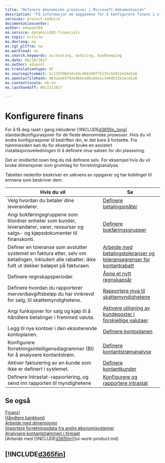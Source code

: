 ```yaml
---
title: "Definere økonomiske prosesser | Microsoft-dokumentasjon"
description: "Få informasjon om oppgavene for å konfigurere finans i virksomheten slik at alle regnskaps-, revisjons- og bokføringsbehov dekkes."
services: project-madeira
documentationcenter: 
author: edupont04
ms.service: dynamics365-financials
ms.topic: article
ms.devlang: na
ms.tgt_pltfrm: na
ms.workload: na
ms.search.keywords: accounting, auditing, bookkeeping
ms.date: 08/10/2017
ms.author: edupont
ms.translationtype: HT
ms.sourcegitcommit: 2c13559bb3dc44cdb61697f5135c5b931e34d2a8
ms.openlocfilehash: b63e2e65f92edbbe10bcb5e2c340db31b1acda28
ms.contentlocale: nb-no
ms.lasthandoff: 09/22/2017

---
```

# <a name="setting-up-finance"></a>Konfigurere finans
For å få deg raskt i gang inkluderer [!INCLUDE[d365fin_long](includes/d365fin_long_md.md)] standardkonfigurasjoner for de fleste økonomiske prosesser. Hvis du vil endre konfigurasjoner til bedriften din, er det bare å fortsette. Fra hjemmesiden kan du for eksempel bruke en assistert installasjonsveiledningen til å definere mva-satsen for din plassering.  

Det er imidlertid noen ting du må definere selv. For eksempel hvis du vil bruke dimensjoner som grunnlag for forretningsanalyse.  

Tabellen nedenfor beskriver en sekvens av oppgaver og har koblinger til emnene som beskriver dem.

| Hvis du vil | Se |
| --- | --- |
| Velg hvordan du betaler dine leverandører. |[Definere betalingsmåter](finance-payment-methods.md) |
| Angi bokføringsgruppene som tilordner enheter som kunder, leverandører, varer, ressurser og salgs- og kjøpsdokumenter til finanskonti. |[Definere bokføringsgrupper](finance-posting-groups.md)|
|Definer en toleranse som avslutter systemet en faktura etter, selv om betalingen, inkludert alle rabatter, ikke fullt ut dekker beløpet på fakturaen.|[Arbeide med betalingstoleranser og toleransegrenser for kontantrabatt](finance-payment-tolerance-and-payment-discount-tolerance.md)|
| Definere regnskapsperioder. |[Åpne et nytt regnskapsår](finance-how-open-new-fiscal-year.md) |
| Definere hvordan du rapporterer merverdiavgiftsbeløp du har innkrevd for salg, til skattemyndighetene. |[Rapportere mva til skattemyndighetene](finance-how-report-vat.md)|
| Angi funksjoner for salg og kjøp til å håndtere betalinger i fremmed valuta.|[Aktivere utligning av kundeposter i forskjellige valutaer](finance-how-enable-application-ledger-entries-different-currencies.md)
| Legg til nye kontoer i den eksisterende kontoplanen. |[Definere kontoplanen](finance-setup-chart-accounts.md) |
| Konfigurere forretningsintelligensdiagrammer (BI) for å analysere kontantstrøm. |[Definere kontantstrømanalyse](finance-setup-cash-flow-analyses.md) |
|Aktiver fakturering av en kunde som ikke er definert i systemet.|[Definere kontantkunder](finance-how-to-set-up-cash-customers.md)|
| Definere Intrastat-rapportering, og send inn rapporten til myndighetene | [Konfigurere og rapportere Intrastat](finance-how-setup-report-intrastat.md)|

## <a name="see-also"></a>Se også
[Finans](finance.md)]  
[Håndtere bankkonti](bank-manage-bank-accounts.md)  
[Arbeide med dimensjoner](finance-dimensions.md)  
[Importere forretningsdata fra andre økonomisystemer](upload-data.md)  
[Analysere kontantstrømmen i firmaet](finance-analyze-cash-flow.md)  
[Arbeide med [!INCLUDE[d365fin](includes/d365fin_md.md)]](ui-work-product.md)  

## [!INCLUDE[d365fin](includes/free_trial_md.md)]

